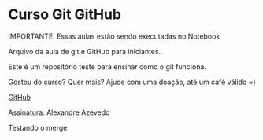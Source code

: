 # Curso Git GitHub
 
IMPORTANTE: Essas aulas estão sendo executadas no Notebook

Arquivo da aula de git e GitHub para iniciantes.

Este é um repositório teste para ensinar como o git funciona.

Gostou do curso? Quer mais? Ajude com uma doação, até um café válido =)

[GitHub](https://github.com/AlexandreAzvdo/CursoUdemyGitGitHub)

Assinatura: Alexandre Azevedo
 



Testando o merge